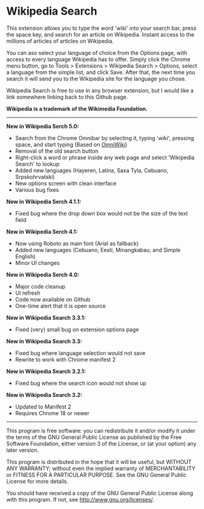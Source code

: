 Wikipedia Search
================
This extension allows you to type the word 'wiki' into your search bar, press the space key, and search for an article on Wikipedia. Instant access to the millions of articles of articles on Wikipedia.

You can aso select your language of choice from the Options page, with access to every language Wikipedia has to offer. Simply click the Chrome menu button, go to Tools > Extensions > Wikipedia Search > Options, select a language from the simple list, and click Save. After that, the next time you search it will send you to the Wikipedia site for the language you chose.

Wikipedia Search is free to use in any browser extension, but I would like a link somewhere linking back to this Github page.

__Wikipedia is a trademark of the Wikimedia Foundation.__

---------------------------------------------------------
__New in Wikipedia Serch 5.0:__
* Search from the Chrome Omnibar by selecting it, typing 'wiki', pressing space, and start typing (Based on [OmniWiki](https://github.com/hamczu/OmniWiki))
* Removal of the old search button
* Right-click a word or phrase inside any web page and select 'Wikipedia Search' to lookup
* Added new languages (Hayeren, Latina, Saxa Tyla, Cebuano, Srpskohrvatski)
* New options screen with clean interface
* Various bug fixes

__New in Wikipedia Serch 4.1.1:__
* Fixed bug where the drop down box would not be the size of the text field

__New in Wikipedia Serch 4.1:__
* Now using Roboto as main font (Arial as fallback)
* Added new languages (Cebuano, Eesti, Minangkabau, and Simple English)
* Minor UI changes

__New in Wikipedia Serch 4.0:__
* Major code cleanup
* UI refresh
* Code now available on Github
* One-time alert that it is open source

__New in Wikipedia Search 3.3.1:__
* Fixed (very) small bug on extension options page

__New in Wikipedia Search 3.3:__
* Fixed bug where language selection would not save
* Rewrite to work with Chrome manifest 2

__New in Wikipedia Search 3.2.1:__
* Fixed bug where the search icon would not show up

__New in Wikipedia Search 3.2:__
* Updated to Manifest 2
* Requires Chrome 18 or newer

---------------------------------------------------------

This program is free software: you can redistribute it and/or modify
it under the terms of the GNU General Public License as published by
the Free Software Foundation, either version 3 of the License, or
(at your option) any later version.

This program is distributed in the hope that it will be useful,
but WITHOUT ANY WARRANTY; without even the implied warranty of
MERCHANTABILITY or FITNESS FOR A PARTICULAR PURPOSE.  See the
GNU General Public License for more details.

You should have received a copy of the GNU General Public License
along with this program.  If not, see <http://www.gnu.org/licenses/>.
